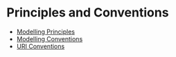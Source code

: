 # Principles and Conventions

* [Modelling Principles](modelling.md)
* [Modelling Conventions](conventions.md)
* [URI Conventions](uri.md)

